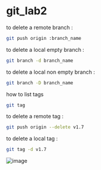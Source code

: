 # git_lab2

to delete a remote branch :
```bash 
git push origin :branch_name
```

to delete a local empty branch :
```bash 
git branch -d branch_name
```

to delete a local non empty branch :
```bash 
git branch -D branch_name
```


how to list tags
```bash 
git tag
```

to delete a remote tag :
```bash 
git push origin --delete v1.7
```

to delete a local tag :
```bash 
git tag -d v1.7
```

![image](https://www.google.com/search?q=image&rlz=1C1GCEA_enEG1038EG1038&sxsrf=AJOqlzVp0DVlfKy7jZtZtLVRE2TFVr5Fbw:1677328505502&source=lnms&tbm=isch&sa=X&ved=2ahUKEwjuwvfN17D9AhVXRKQEHc40C34Q_AUoAXoECAEQAw&biw=1366&bih=657&dpr=1#imgrc=Y6pVL1x5vDTXyM)
